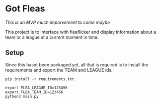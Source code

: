 # Got Fleas

*This is an MVP much imporvement to come maybe*

This project is to interface with fleaflicker and display information about a team or a league at a current moment in time.

## Setup

Since this hasnt been packaged yet, all that is required is to install the requirements and export the TEAM and LEAGUE ids.

```
pip install -r requirements.txt

export FLEA_LEAGUE_ID=123456
export FLEA_TEAM_ID=123456
python3 main.py
```

